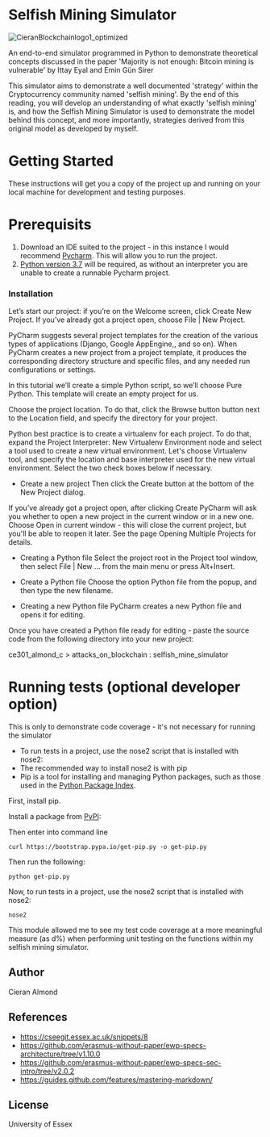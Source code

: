 # Selfish Mining Simulator

![CieranBlockchainlogo1_optimized](/uploads/8fa2a9c3c990468b09ccba9f89c5049d/CieranBlockchainlogo1_optimized.jpg)

An end-to-end simulator programmed in Python to demonstrate theoretical concepts discussed in the paper 'Majority is not enough: Bitcoin mining is vulnerable' by Ittay Eyal and Emin Gün Sirer


This simulator aims to demonstrate a well documented 'strategy' within the Cryptocurrency community named 'selfish mining'. By the end of this reading, you will develop an understanding of what exactly 'selfish mining' is, and how the Selfish Mining Simulator is used to demonstrate the model behind this concept, and more importantly, strategies derived from this original model as developed by myself.


# Getting Started
These instructions will get you a copy of the project up and running on your local machine for development and testing purposes. 

# Prerequisits

1. Download an IDE suited to the project - in this instance I would recommend [Pycharm](https://www.jetbrains.com/pycharm/). This will allow you to run the project.
2. [Python version 3.7](https://www.python.org/downloads/) will be required, as without an interpreter you are unable to create a runnable Pycharm project.


### Installation

Let’s start our project: if you’re on the Welcome screen, click Create New Project. If you’ve already got a project open, choose File | New Project.

PyCharm suggests several project templates for the creation of the various types of applications (Django, Google AppEngine,, and so on). When PyCharm creates a new project from a project template, it produces the corresponding directory structure and specific files, and any needed run configurations or settings.

In this tutorial we’ll create a simple Python script, so we’ll choose Pure Python. This template will create an empty project for us.

Choose the project location. To do that, click the Browse button button next to the Location field, and specify the directory for your project.

Python best practice is to create a virtualenv for each project. To do that, expand the Project Interpreter: New Virtualenv Environment node and select a tool used to create a new virtual environment. Let's choose Virtualenv tool, and specify the location and base interpreter used for the new virtual environment. Select the two check boxes below if necessary.

- Create a new project
Then click the Create button at the bottom of the New Project dialog.

If you’ve already got a project open, after clicking Create PyCharm will ask you whether to open a new project in the current window or in a new one. Choose Open in current window - this will close the current project, but you'll be able to reopen it later. See the page Opening Multiple Projects for details.

- Creating a Python file
Select the project root in the Project tool window, then select File | New ... from the main menu or press Alt+Insert.

- Create a Python file
Choose the option Python file from the popup, and then type the new filename.

- Creating a new Python file
PyCharm creates a new Python file and opens it for editing.

Once you have created a Python file ready for editing - paste the source code from the following directory into your new project: 

ce301_almond_c > attacks_on_blockchain : selfish_mine_simulator

# Running tests (optional developer option)
This is only to demonstrate code coverage - it's not necessary for running the simulator

- To run tests in a project, use the nose2 script that is installed with nose2:
- The recommended way to install nose2 is with pip
- Pip is a tool for installing and managing Python packages, such as those used in the [Python Package Index](https://pypi.org/).

First, install pip.

Install a package from [PyPI](https://pypi.org/):
    
Then enter into command line
```
curl https://bootstrap.pypa.io/get-pip.py -o get-pip.py
```
Then run the following:
```
python get-pip.py
```
Now, to run tests in a project, use the nose2 script that is installed with nose2:
```
nose2
```

This module allowed me to see my test code coverage at a more meaningful measure (as d%) when performing unit testing on the functions within my selfish mining simulator. 

## Author


Cieran Almond
 
 
## References 

- https://cseegit.essex.ac.uk/snippets/8
- https://github.com/erasmus-without-paper/ewp-specs-architecture/tree/v1.10.0
- https://github.com/erasmus-without-paper/ewp-specs-sec-intro/tree/v2.0.2
- https://guides.github.com/features/mastering-markdown/


License
----

University of Essex

